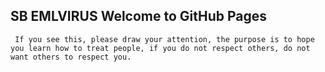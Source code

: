 ## SB EMLVIRUS Welcome to GitHub Pages

     If you see this, please draw your attention, the purpose is to hope you learn how to treat people, if you do not respect others, do not want others to respect you.
